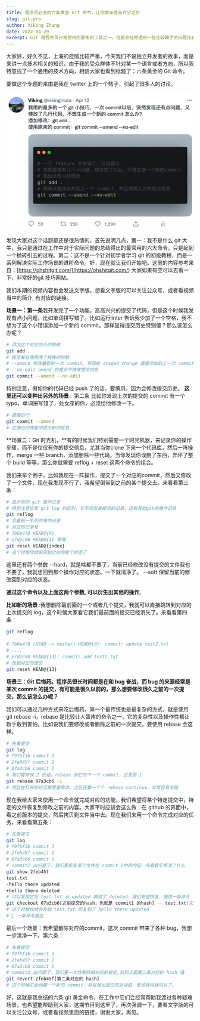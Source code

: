 ```yaml
---
title: 程序员必会的六条黄金 Git 命令，让你效率提高百分之百
slug: git-pro
author: Viking Zhang
date: 2022-04-29
excerpt: Git 是程序员日常使用的最多的工具之一，但是会经常遇到一些比较棘手的问题比较抓狂，在这里我选取了六条比较进阶，并且非常实用的 Git 命令分享给大家，它们在日常工作中帮我大大提升了效率。希望也能帮助到大家。
---
```


大家好，好久不见，上海的疫情比较严重，今天我们不说独立开发者的故事，而是来讲一点技术相关的知识，由于我的受众群体不针对某一个语言或者方向，所以我特意找了一个通用的技术方向，相信大家也看到标题了：六条黄金的 Git 命令。

要做这个专题的来由是我在 twitter 上的一个帖子，引起了很多人的讨论。

![图片](./git-twiiter.png)


发现大家对这个话题都还是很热情的，首先说明几点，第一：我不是什么 git 大牛，我只是通过在工作中对于实际问题的总结得出的最常用的六大命令，只是起到一个抛砖引玉的过程。第二：这不是一个针对初学者学习 git 的初级教程，而是一系列解决实际工作场景的进阶命令。好，现在就让我们开始吧。这里的内容参考来自：[https://ohshitgit.com/](https://ohshitgit.com/) 大家如果有空可以去看一下，非常好的git 技巧网站。

我们本期的视频内容也会发送文字版，想看文字版的可以关注公众号，或者看视频当中的简介, 有对应的链接。

**场景一：第一条**我开发完了一个功能，高高兴兴的提交了代码，但是这个时候我发现有点小问题，比如单词拼写错了。比如运行linter 告诉我少加了一个空格，我不想为了这个小错误添加一个新的 commit。那样显得提交历史特别傻？那么该怎么办呢？

```bash
# 添加这个对应的小的修改
git add .
# 提交并且使用两个特殊的参数
# --amend 修改最新的一次 commit，将现在 staged change 直接添加到上一次 commit 去，不生成新的 commit
# --no-edit amend 的提交不修改提交信息
git commit --amend --no-edit
```
特别注意，假如你的代码已经 push 了的话，要慎用，因为会修改提交历史。
**这里还可以变种出另外的场景**，第二条 比如你发现上次的提交的 commit 有一个 typo，单词拼写错了，处女座的你，必须给他修改一下。

```bash
# 直接运行
git commit --amend
# 在弹出的界面中提交新的信息
```

**场景二：Git 时光机，**有的时候我们特别需要一个时光机器，来记录你的操作步骤，而不是仅仅有你的提交信息，尤其当你clone 下来一个代码库，然后一阵操作，merge 一些 branch，添加删除一些代码，当你发现你误删了东西，弄坏了整个 build 等等，那么你就需要 reflog + reset 这两个命令的组合。

我们来举个例子，比如我现在一阵操作，提交了一个对应的commit，然后又修改了一个文件，现在我发现不行了，我希望倒带到之前的某个提交去。来看看第三条：

```bash
# 显示你的 git 操作记录
# 特别注意它和 git log 的区别，它不仅仅是提交的记录，还有其他git的操作记录
git reflog
# 会看到一系列的操作记录
# 对应的记录号
# 7b6e4f8 HEAD@{0}
# e7d2c90 HEAD@{1} 等等
git reset HEAD@{index}
# 这个时候你就会回到之前的那个状态了
```
这里还有两个参数 --hard，就是啥都不要了，当前已经修改没有提交的文件我也不要了，我就想回到那个操作对应的状态。一下就清净了。
--soft 保留当前的修改回到对应的状态。

**通过这个命令以及上面这两个参数,  可以衍生出其他的操作,**

**比如新的场景** :我想删除最前面的一个或者几个提交，我就可以直接跳转到对应的上次提交的 log，这个时候大家看它我们最前面的提交已经消失了。来看看第四条：

```bash
git reflog

# 7b6e4f8 (HEAD -> master) HEAD@{0}: commit: update test2.txt
# ....
# e7d2c90 HEAD@{13}: commit: add test2.txt
# 找到对应的提交
git reset HEAD@{13}

```


**场景三：Git 后悔药。程序员很长时间都是在和 bug 奋战，而 bug 的来源经常是某次 commit 的提交，有可能是很久以前的，那么想要修改很久之前的一次提交，那么该怎么办呢？**

我们可以通过几种方式来吃后悔药，第一个最传统也是最复杂的方式，就是使用 git rebase -i，rebase 是比较让人蛋疼的命令之一，它的复杂性以及操作性都让新手敢到害怕，比如说我们要修改或者删除之前的一次提交，要使用 rebase 会这样。

```bash
# 先看提交
git log 
# f9f6f3b commit 3
# 2feb45f commit 2
# 07a3cb6 commit 1
# 我们要修改 2 的话，rebase 到它的下一个 commit，这里是 1
git rebase 07a3cb6 -i
# 然后在打开的对话框里面修改，之后还要一个个 rebase continue，非常容易出错
```
现在我给大家来使用一个命令就完成对应的功能，我们希望将某个特定提交中，特定的文件恢复到修改之前的内容。大家平时应该会这么做：在 github 的界面中，看之前版本的提交，然后拷贝到文件当中去。现在我们来用一个命令完成对应的任务，来看看第五条：
```bash
# 先看提交
git log 
# f9f6f3b commit 3
# 2feb45f commit 2
# 07a3cb6 commit 1
# commit2 出问题了，我们要恢复某个文件在 commit 1中的内容，先看看它修改了什么
git show 2feb45f
test.txt
-hello there updated
+hello there deleted
# 可以发现它将 test.txt 从 updated 换成了 deleted，我们希望恢复，使用一条命令
git checkout 07a3cb6[之前提交的hash，也就是 commit1 的hash] -- test.txt[文件的路径]
# 这个时候你就会发现 test.txt 恢复到了 hello there updated
# 🎉 一条命令搞定
```

最后一个场景：我希望删除对应的commit，这次 commit 带来了各种 bug，我想一步清净一下。第六条：

```bash
# 先看提交
# f9f6f3b commit 3
# 2feb45f commit 2
# 07a3cb6 commit 1
# commit2 出问题了，我们要一次性删除掉对应的提交,找到上面第二条对应的 hash 值
git revert 2feb45f[第二条对应的 hash]
# 这个时候它会创建一个新的 commit，并且弹出提交的对话框，修改保存就可以了。
```

好，这就是我总结的六条 git 黄金命令，在工作中它们会经常帮助我渡过各种疑难场景，也希望能帮助到大家，这期节目到这里了，再次强调一下，要看文字版的可以关注公众号，或者看视频里面的链接，谢谢大家，再见。

